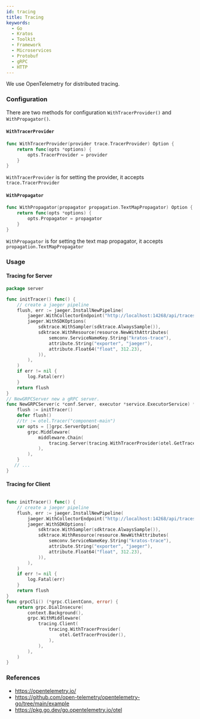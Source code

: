 ```yaml
---
id: tracing
title: Tracing
keywords:
  - Go
  - Kratos
  - Toolkit
  - Framework
  - Microservices
  - Protobuf
  - gRPC
  - HTTP
---
```


We use OpenTelemetry for distributed tracing.

### Configuration

There are two methods for configuration `WithTracerProvider()` and `WithPropagator()`.

#### `WithTracerProvider`

```go
func WithTracerProvider(provider trace.TracerProvider) Option {
	return func(opts *options) {
		opts.TracerProvider = provider
	}
}    
```

`WithTracerProvider` is for setting the provider, it accepts `trace.TracerProvider`

#### `WithPropagator`

```go
func WithPropagator(propagator propagation.TextMapPropagator) Option {
	return func(opts *options) {
		opts.Propagator = propagator
	}
}
```

`WithPropagator` is for setting the text map propagator, it accepts `propagation.TextMapPropagator`

### Usage

#### Tracing for Server

```go
package server

func initTracer() func() {
	// create a jaeger pipeline
	flush, err := jaeger.InstallNewPipeline(
		jaeger.WithCollectorEndpoint("http://localhost:14268/api/traces"),
		jaeger.WithSDKOptions(
			sdktrace.WithSampler(sdktrace.AlwaysSample()),
			sdktrace.WithResource(resource.NewWithAttributes(
				semconv.ServiceNameKey.String("kratos-trace"),
				attribute.String("exporter", "jaeger"),
				attribute.Float64("float", 312.23),
			)),
		),
	)
	if err != nil {
		log.Fatal(err)
	}
	return flush
}
// NewGRPCServer new a gRPC server.
func NewGRPCServer(c *conf.Server, executor *service.ExecutorService) *grpc.Server {
	flush := initTracer()
	defer flush()
	//tr := otel.Tracer("component-main")
	var opts = []grpc.ServerOption{
		grpc.Middleware(
			middleware.Chain(
				tracing.Server(tracing.WithTracerProvider(otel.GetTracerProvider())),
			),
		),
	}
   // ...
}
```

#### Tracing for Client

```go

func initTracer() func() {
	// create a jaeger pipeline
	flush, err := jaeger.InstallNewPipeline(
		jaeger.WithCollectorEndpoint("http://localhost:14268/api/traces"),
		jaeger.WithSDKOptions(
			sdktrace.WithSampler(sdktrace.AlwaysSample()),
			sdktrace.WithResource(resource.NewWithAttributes(
				semconv.ServiceNameKey.String("kratos-trace"),
				attribute.String("exporter", "jaeger"),
				attribute.Float64("float", 312.23),
			)),
		),
	)
	if err != nil {
		log.Fatal(err)
	}
	return flush
}
func grpcCli() (*grpc.ClientConn, error) {
	return grpc.DialInsecure(
		context.Background(),
		grpc.WithMiddleware(
			tracing.Client(
				tracing.WithTracerProvider(
					otel.GetTracerProvider(),
				),
			),
		),
	)
}
```

### References

* https://opentelemetry.io/
* https://github.com/open-telemetry/opentelemetry-go/tree/main/example
* https://pkg.go.dev/go.opentelemetry.io/otel
